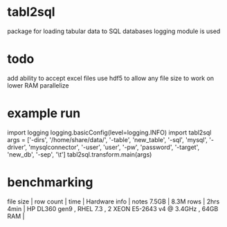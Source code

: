 # tabl2sql
package for loading tabular data to SQL databases
logging module is used

# todo
add ability to accept excel files
use hdf5 to allow any file size to work on lower RAM
parallelize

# example run
import logging
logging.basicConfig(level=logging.INFO)
import tabl2sql
args = ['-dirs', '/home/share/data/', 
        '-table', 'new_table', 
        '-sql', 'mysql', 
        '-driver', 'mysqlconnector', 
        '-user', 'user', 
        '-pw', 'password', 
        '-target', 'new_db', 
        '-sep', '\\t']
tabl2sql.transform.main(args)

# benchmarking

file size | row count | time        | Hardware info                                                         | notes
7.5GB     | 8.3M rows | 2hrs 4min   | HP DL360 gen9 , RHEL 7.3 , 2 XEON E5-2643 v4 @ 3.4GHz , 64GB RAM      |
    